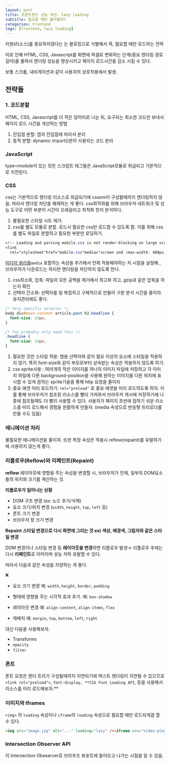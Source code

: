 ```yaml
---
layout: post
title: 프론트엔드 성능 개선- lazy loading
subtitle: 필요할 때만 불러올까?
categories: Frontend
tags: [frontend, lazy loading]
---
```


자원(리소스)를 중요하지않다는 논 블로킹으로 식별해서 즉, 필요할 때만 로드하는 전략

이로 인해 HTML, CSS, Javascript를 화면에 픽셀로 변화하는 단계(중요 렌더링 경로 길이)를 줄여서 렌더링 성능을 향상시키고 페이지 로드시간을 감소 시킬 수 있다.

보통 스크롤, 내비게이션과 같이 사용자의 상호작용에서 발생.

## 전략들

### 1. 코드분할

HTML, CSS, Javascript를 더 작은 덩어리로 나눈 뒤, 요구되는 최소한 코드만 보내서 페이지 로드 시간을 개선하는 방법

1. 진입점 분할: 앱의 진입점에 따라서 분리
2. 동적 분할: dynamic import()문이 사용되는 코드 분리

### JavaScript

type=module이 있는 모든 스크립트 태그들은 JavaScript모듈로 취급되고 기본적으로 지연된다.

### CSS

css는 기본적으로 렌더링 리소스로 취급되기에 cssom이 구성될때까지 렌더링하지 않음. 따라서 렌더링 차단을 해제하는 게 좋다. css최적화를 위해 브라우저 네트워크 및 성능 도구로 어떤 부분이 시간이 오래걸리고 최적화 한지 분석하다.

1. 불필요한 스타일 시트 제거.
2. css를 별도 모듈로 분할. 로드시 필요한 css만 로드할 수 있도록 함. 이를 위해 css를 별도 파일로 분할하고 필요한 부분만 로딩하기.

```css
<!-- Loading and parsing mobile.css is not render-blocking on large screens -->
<link
  rel="stylesheet"href="mobile.css"media="screen and (max-width: 480px)" />
```

[미디어 쿼리를](https://developer.mozilla.org/en-US/docs/Web/CSS/CSS_media_queries/Using_media_queries)`media` 포함하는 속성을 추가해서 언제 적용해야하는 지 시점을 설정해 , 브라우저가 다운로드는 하지만 렌더링을 차단하지 않도록 한다.

1. css최소화, 압축: 파일의 모든 공백을 제거해서 최고화 하고, gzip과 같은 압축을 하는지 확인
2. 선택자 간소화: 선택자를 덜 복잡하고 구체적으로 만들어 구문 분석 시간을 줄이자. 유지관리에도 좋다.

```css
/* Very specific selector */
body div#main-content article.post h2.headline {
  font-size: 24px;
}

/* You probably only need this */
.headline {
  font-size: 24px;
}
```

1. 필요한 것만 스타일 적용: 범용 선택자와 같이 필요 이상의 요소에 스타일을 적용하지 않기. 특히 font-size와 같이 부모로부터 상속받는 속성은 적용하지 않도록 하기.
2. css sprite사용 : 여러개의 작은 이미지를 하나의 이미지 파일에 저장하고 각 이미지 파일에 다른 background-position을 사용해 원하는 이미지를 다른 위치에 표시할 수 있게 끔하는 sprite기술을 통해 http 요청을 줄이자
3. 중요 에셋 미리 로드하기: `rel="preload"` 로 중요 에셋을 미리 로드하도록 하자. 이를 통해 브라우저가 참조된 리소스를 빨리 가져와서 브라우저 캐시에 저장하기에 나중에 참조될때도 더 빨리 사용할 수 있다.
   사용자가 페이지 초반에 접하기 쉬운 리소스를 미리 로드해서 경험을 원활하게 만들자. (media 속성으로 반응형 프리로더를 만들 수도 있음)

### 애니메이션 처리

불필요한 애니메이션을 줄이자. 또한 특정 속성은 적용시 reflow(repaint)를 유발하기에 사용하지 않는게 좋다.

### **리플로우(Reflow)와 리페인트(Repaint)**

**reflow**
레이아웃에 영향을 주는 속성을 변경할 시, 브라우저가 전체, 일부의 DOM요소들의 위치와 크기를 계산하는 것.

**리플로우가 일어나는 상황**

- DOM 구조 변경 (ex: 노드 추가/삭제)
- 요소 크기/위치 변경 (`width`, `height`, `top`, `left` 등)
- 폰트 크기 변경
- 브라우저 창 크기 변경

**Repaint
스타일 변경으로 다시 화면에 그리는 것 ex) 색상, 배경색, 그림자와 같은 스타일 변경**

DOM 변경이나 스타일 변경 등 **레이아웃을 변경**하면 리플로우 발생→ 리플로우 후에는 다시 **리페인트**로 이어지며 성능 저하 유발할 수 있다.

따라서 다음과 같은 속성을 지양하는 게 좋다.

<aside>
❌

- 요소 크기 변경 예: `width`, `height`, `border`, `padding`

- 형태에 영향을 주는 시각적 효과 추가. 예: `box-shadow`

- 레이아웃 변경 예: `align-content`, `align-items`, `flex`

- 재배치 예: `margin`, `top`, `bottom`, `left`, `right`
</aside>

대신 다음을 사용해보자.

- Transforms
- `opacity`
- `filter`

### 폰트

폰트 요청은 렌더 트리가 구성될때까지 지연되기에 텍스트 렌더링이 지연될 수 있으므로 `<link rel="preload">`, `font-display, **CSS Font Loading API`, 등을 사용해서 리소스를 미리 로드해보자.\*\*

### 이미지와 Iframes

`<img>` 의 `loading` 속성이나 `iframe`의 `loading` 속성으로 필요할 때만 로드되게끔 할 수 있다.

```html
<img src="image.jpg" alt="..." loading="lazy" /><iframe src="video-player.html"
```

### **Intersection Observer API**

이 Intersection Obeserver로 브라우즈 뷰포트에 들어오고 나가는 시점을 알 수 있음.
